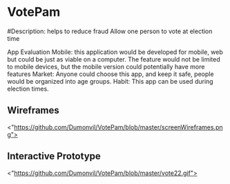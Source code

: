 # VotePam
#Description: helps to reduce fraud
Allow one person to vote at election time

App Evaluation
Mobile: this application would be developed for mobile, web but could be just as viable on a computer. The feature would not be limited to mobile devices, but the mobile version could potentially have more features
Market: Anyone could choose this app, and keep it safe, people would be organized into age groups.
Habit: This app can be used during election times.

## Wireframes
<"https://github.com/Dumonvil/VotePam/blob/master/screenWireframes.png">
## Interactive Prototype
<"https://github.com/Dumonvil/VotePam/blob/master/vote22.gif">

